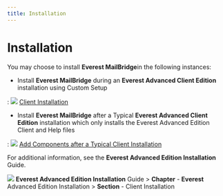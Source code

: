 ```yaml
---
title: Installation
---
```


# Installation


You may choose to install **Everest MailBridge**in the following instances:

- Install **Everest MailBridge** during an **Everest 
 Advanced Client Edition** installation using Custom Setup

: ![]({{site.mb_baseurl}}/img/lens.gif) [Client  Installation]({{site.mb_baseurl}}/installation/during-a-client-installation/client_installation_mailbridge.html)

- Install **Everest MailBridge** after a Typical **Everest 
 Advanced Client Edition** installation which only installs the Everest  Advanced Edition Client and Help files

: ![]({{site.mb_baseurl}}/img/lens.gif) [Add  Components after a Typical Client Installation]({{site.mb_baseurl}}/installation/after-a-typical-client-installation/add_components_after_a_complete_installation_mailbridge.html)


For additional information, see the **Everest 
 Advanced Edition Installation** Guide.


![]({{site.mb_baseurl}}/img/refer.gif) **Everest Advanced Edition 
 Installation** Guide > **Chapter**  - **Everest** Advanced Edition Installation  > **Section** - Client Installation
